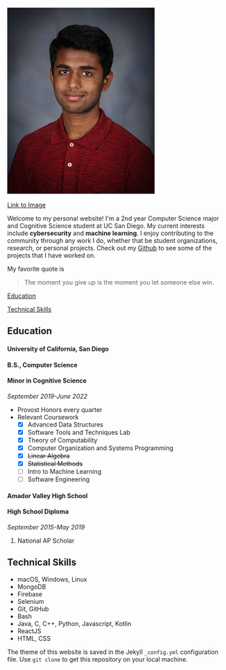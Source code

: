 ![image](images/Dhanush_Image.png)

[Link to Image](images/Dhanush_Image.png)

Welcome to my personal website! I'm a 2nd year Computer Science major and Cognitive Science student at UC San Diego. My current interests include **cybersecurity** and **machine learning**. I enjoy contributing to the community through any work I do, whether that be student organizations, research, or personal projects. Check out my [Github](https://github.com/dnanjunda) to see some of the projects that I have worked on.

My favorite quote is
> The moment you give up is the moment you let someone else win.

[Education](https://github.com/dnanjunda/dnanjunda.github.io#education)

[Technical Skills](https://github.com/dnanjunda/dnanjunda.github.io#technical-skills)

## Education
#### University of California, San Diego
#### B.S., Computer Science
#### Minor in Cognitive Science

*September 2019-June 2022*

- Provost Honors every quarter
- Relevant Coursework
  - [x] Advanced Data Structures
  - [x] Software Tools and Techniques Lab
  - [x] Theory of Computability
  - [x] Computer Organization and Systems Programming
  - [x] ~~Linear Algebra~~
  - [x] ~~Statistical Methods~~
  - [ ] Intro to Machine Learning
  - [ ] Software Engineering
  
#### Amador Valley High School
#### High School Diploma

*September 2015-May 2019*

1. National AP Scholar

## Technical Skills

- macOS, Windows, Linux
- MongoDB
- Firebase
- Selenium
- Git, GitHub
- Bash
- Java, C, C++, Python, Javascript, Kotlin
- ReactJS
- HTML, CSS

The theme of this website is saved in the Jekyll `_config.yml` configuration file. Use `git clone` to get this repository on your local machine.
